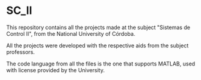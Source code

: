 # SC_II
This repository contains all the projects made at the subject "Sistemas de Control II", from the National University of Córdoba.

All the projects were developed with the respective aids from the subject professors.

The code language from all the files is the one that supports MATLAB, used with license provided by the University.
